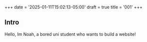 +++
date = '2025-01-11T15:02:13-05:00'
draft = true
title = '001'
+++
## Intro

Hello, Im Noah, a bored uni student who wants to build a website!
